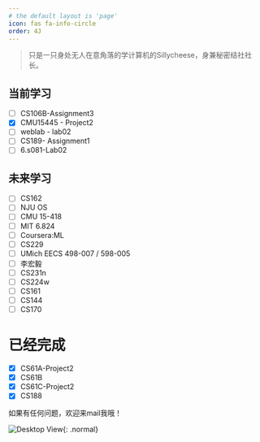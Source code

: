 ```yaml
---
# the default layout is 'page'
icon: fas fa-info-circle
order: 4J
---
```


> 只是一只身处无人在意角落的学计算机的Sillycheese，身兼秘密结社社长。

## 当前学习

- [ ] CS106B-Assignment3
- [x] CMU15445 - Project2
- [ ] weblab - lab02
- [ ] CS189- Assignment1
- [ ] 6.s081-Lab02
## 未来学习

- [ ] CS162
- [ ] NJU OS
- [ ] CMU 15-418
- [ ] MIT 6.824
- [ ] Coursera:ML
- [ ] CS229
- [ ] UMich EECS 498-007 / 598-005
- [ ] 李宏毅
- [ ] CS231n
- [ ] CS224w
- [ ] CS161
- [ ] CS144
- [ ] CS170

# 已经完成

- [x] CS61A-Project2
- [x] CS61B
- [x] CS61C-Project2
- [x] CS188

如果有任何问题，欢迎来mail我哦！

[我的Email]: si11ycheese6680@gmail.com

![Desktop View](/img/about2.jpg){: .normal}





